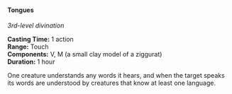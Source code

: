 #### Tongues
<!-- TODO Check and tag this spell-->
<!-- markdownlint-disable-next-line no-emphasis-as-heading -->
_3rd-level divination_

**Casting Time:** 1 action \
**Range:** Touch \
**Components:** V, M (a small clay model of a ziggurat) \
**Duration:** 1 hour

One creature understands any words it hears, and when the target speaks its words are understood by creatures that know at least one language.
